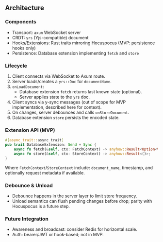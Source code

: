 ## Architecture

### Components
- Transport: `axum` WebSocket server
- CRDT: `yrs` (Yjs-compatible) document
- Hooks/Extensions: Rust traits mirroring Hocuspocus (MVP: persistence hooks only)
- Persistence: Database extension implementing `fetch` and `store`

### Lifecycle
1. Client connects via WebSocket to Axum route.
2. Server loads/creates a `yrs::Doc` for `documentName`.
3. `onLoadDocument`:
   - Database extension `fetch` returns last known state (optional).
   - Server applies state to the `yrs` doc.
4. Client syncs via y-sync messages (out of scope for MVP implementation, described here for context).
5. On changes, server debounces and calls `onStoreDocument`.
6. Database extension `store` persists the encoded state.

### Extension API (MVP)
```rust
#[async_trait::async_trait]
pub trait DatabaseExtension: Send + Sync {
    async fn fetch(&self, ctx: FetchContext) -> anyhow::Result<Option<Vec<u8>>>;
    async fn store(&self, ctx: StoreContext) -> anyhow::Result<()>;
}
```

Where `FetchContext`/`StoreContext` include: `document_name`, timestamp, and optionally request metadata if available.

### Debounce & Unload
- Debounce happens in the server layer to limit store frequency.
- Unload semantics can flush pending changes before drop; parity with Hocuspocus is a future step.

### Future Integration
- Awareness and broadcast: consider Redis for horizontal scale.
- Auth: bearer/JWT or hook-based; not in MVP.



